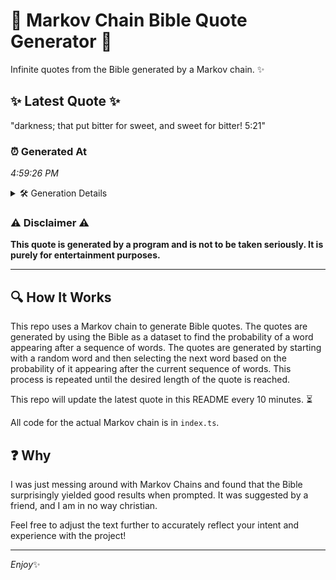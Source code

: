 # 📖 Markov Chain Bible Quote Generator 📖

Infinite quotes from the Bible generated by a Markov chain. ✨

## ✨ Latest Quote ✨
"darkness; that put bitter for sweet, and sweet for bitter! 5:21"

### ⏰ Generated At
*4:59:26 PM*

<details>
    <summary>🛠️ Generation Details</summary>
    <p>
        <strong>🌱 Seed:</strong> darkness;<br>
        <strong>🔄 Iterations:</strong> 10<br>
        <strong>📜 Context History:</strong><br>[ darkness; ]: that<br>[ darkness;, that ]: put<br>[ darkness;, that, put ]: bitter<br>[ darkness;, that, put, bitter ]: for<br>[ darkness;, that, put, bitter, for ]: sweet,<br>[ darkness;, that, put, bitter, for, sweet, ]: and<br>[ that, put, bitter, for, sweet,, and ]: sweet<br>[ put, bitter, for, sweet,, and, sweet ]: for<br>[ bitter, for, sweet,, and, sweet, for ]: bitter!<br>[ for, sweet,, and, sweet, for, bitter! ]: 5:21<br>
    </p>
</details>

### ⚠️ Disclaimer ⚠️
**This quote is generated by a program and is not to be taken seriously. It is purely for entertainment purposes.**

---

## 🔍 How It Works

This repo uses a Markov chain to generate Bible quotes. The quotes are generated by using the Bible as a dataset to find the probability of a word appearing after a sequence of words. The quotes are generated by starting with a random word and then selecting the next word based on the probability of it appearing after the current sequence of words. This process is repeated until the desired length of the quote is reached.

This repo will update the latest quote in this README every 10 minutes. ⏳

All code for the actual Markov chain is in `index.ts`.

## ❓ Why

I was just messing around with Markov Chains and found that the Bible surprisingly yielded good results when prompted. 
It was suggested by a friend, and I am in no way christian.

Feel free to adjust the text further to accurately reflect your intent and experience with the project!

---

*Enjoy*✨
